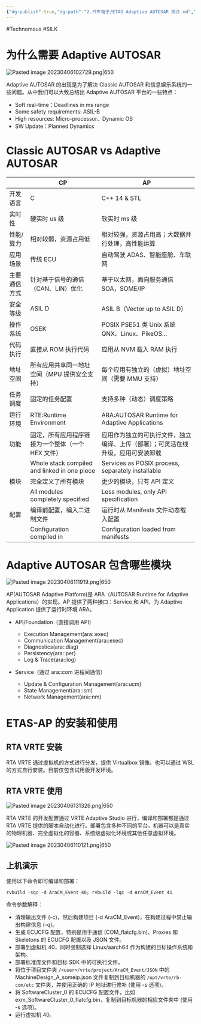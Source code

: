 ```yaml
---
{"dg-publish":true,"dg-path":"2.汽车电子/ETAS Adaptive AUTOSAR 简介.md","permalink":"/2.汽车电子/ETAS Adaptive AUTOSAR 简介/","created":"2023-04-06T10:17:11.000+08:00","updated":"2024-02-28T13:14:19.000+08:00"}
---
```


#Technomous #SILK 

# 为什么需要 Adaptive AUTOSAR

![Pasted image 20230406102729.png|650](/img/user/0.Asset/resource/Pasted%20image%2020230406102729.png)

Adaptive AUTOSAR 的出现是为了解决 Classic AUTOSAR 和信息娱乐系统的一些问题。从中我们可以大致总结出 Adaptive AUTOSAR 平台的一些特点：

* Soft real-time：Deadlines in ms range
* Some safety requirements: ASIL-B
* High resources: Micro-processor、Dynamic OS
* SW Update：Planned Dynamics

# Classic AUTOSAR vs Adaptive AUTOSAR

|              | CP                                                | AP                                                                               |
| ------------ | ------------------------------------------------- | -------------------------------------------------------------------------------- |
| 开发语言     | C                                                 | C++ 14 & STL                                                                     |
| 实时性       | 硬实时 us 级                                      | 软实时 ms 级                                                                     |
| 性能/算力    | 相对较弱，资源占用低                              | 相对较强，资源占用高；大数据并行处理，高性能运算                                 |
| 应用场景     | 传统 ECU                                          | 自动驾驶 ADAS、智能座舱、车联网                                                  |
| 主要通信方式 | 针对基于信号的通信（CAN、LIN）优化                | 基于以太网，面向服务通信 SOA，SOME/IP                                            |
| 安全等级     | ASIL D                                            | ASIL B（Vector up to ASIL D）                                                    |
| 操作系统     | OSEK                                              | POSIX PSE51 类 Unix 系统 QNX、Linux、PikeOS...                                   |
| 代码执行     | 直接从 ROM 执行代码                               | 应用从 NVM 载入 RAM 执行                                                         |
| 地址空间     | 所有应用共享同一地址空间（MPU 提供安全支持）      | 每个应用有独立的（虚拟）地址空间（需要 MMU 支持）                                |
| 任务调度     | 固定的任务配置                                    | 支持多种（动态）调度策略                                                         |
| 运行环境     | RTE:Runtime Environment                           | ARA:AUTOSAR Runtime for Adaptive Applications                                    |
| 功能         | 固定，所有应用程序链接为一个整体（一个 HEX 文件） | 应用作为独立的可执行文件，独立编译、上传（部署）；可灵活在线升级，应用可安装卸载 |
|              | Whole stack compiled and linked in one piece      | Services as POSIX process, separately installable                                |
| 模块         | 完全定义了所有模块                                | 更少的模块，只有 API 定义                                                        |
|              | All modules completely specified                  | Less modules, only API specification                                             |
| 配置         | 编译前配置，编入二进制文件                        | 运行时从 Manifests 文件动态载入配置                                              |
|              | Configuration compiled in                         | Configuration loaded from manifests                                              |

# Adaptive AUTOSAR 包含哪些模块

![Pasted image 20230406111919.png|650](/img/user/0.Asset/resource/Pasted%20image%2020230406111919.png)

AP(AUTOSAR Adaptive Platform)是 ARA（AUTOSAR Runtime for Adaptive Applications）的实现。AP 提供了两种接口：Service 和 API，为 Adaptive Application 提供了运行时环境 ARA。

* API/Foundation（直接调用 API）
	* Execution Management(ara::exec)
	* Communication Management(ara::exec)
	* Diagnostics(ara::diag)
	* Persistency(ara::per)
	* Log & Trace(ara::log)

* Service（通过 ara::com 进程间通信）
	* Update & Configuration Management(ara::ucm)
	* State Management(ara::sm)
	* Network Management(ara::nm)

# ETAS-AP 的安装和使用

## RTA VRTE 安装

RTA VRTE 通过虚拟机的方式进行分发，提供 Virtualbox 镜像。也可以通过 WSL 的方式自行安装。目前仅包含试用版开发环境。

## RTA VRTE 使用

![Pasted image 20230406131326.png|650](/img/user/0.Asset/resource/Pasted%20image%2020230406131326.png)

RTA VRTE 的开发配置通过 VRTE Adaptive Studio 进行，编译和部署都是通过 RTA VRTE 提供的脚本自动化进行。部署包含多种不同的平台，机器可以是真实的物理机器、完全虚拟化的容器、系统级虚拟化环境或其他任意虚拟环境。

![Pasted image 20230406110121.png|650](/img/user/0.Asset/resource/Pasted%20image%2020230406110121.png)

## 上机演示

使用以下命令即可编译和部署：

``` shell
rvbuild -sqc -d AraCM_Event 40; rvbuild -lqc -d AraCM_Event 41
```

命令参数解释：

- 清理输出文件 (-c)，然后构建项目 (-d AraCM_Event)，在构建过程中禁止输出构建信息 (-q)。
- 生成 ECUCFG 配置，特别是用于通信 (COM_flatcfg.bin)、Proxies 和 Skeletons 的 ECUCFG 配置以及 JSON 文件。
- 部署到虚拟机 40，同时强制选择 Linux/aarch64 作为构建的目标操作系统和架构。
- 部署标准库文件和目标 SDK 中的可执行文件。
- 将位于项目文件夹 `/<user>/vrte/project/AraCM_Event/JSON` 中的 MachineDesign_A_someip.json 文件复制到目标机器的 `/opt/vrte/rb-com/etc` 文件夹，并使用正确的 IP 地址进行修补 (使用 -s 选项)。
- 将 SoftwareCluster_0 的 ECUCFG 配置文件，比如 exm_SoftwareCluster_0_flatcfg.bin，复制到目标机器的相应文件夹中 (使用 -s 选项)。
- 运行虚拟机 40。
